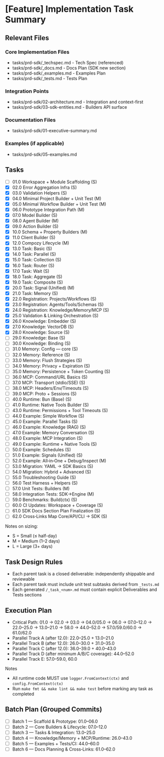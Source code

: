 # [Feature] Implementation Task Summary

## Relevant Files

### Core Implementation Files

- tasks/prd-sdk/_techspec.md - Tech Spec (referenced)
- tasks/prd-sdk/_docs.md - Docs Plan (SDK new section)
- tasks/prd-sdk/_examples.md - Examples Plan
- tasks/prd-sdk/_tests.md - Tests Plan

### Integration Points

- tasks/prd-sdk/02-architecture.md - Integration and context-first
- tasks/prd-sdk/03-sdk-entities.md - Builders API surface

### Documentation Files

- tasks/prd-sdk/01-executive-summary.md

### Examples (if applicable)

- tasks/prd-sdk/05-examples.md

## Tasks

- [ ] 01.0 Workspace + Module Scaffolding (S)
- [x] 02.0 Error Aggregation Infra (S)
- [x] 03.0 Validation Helpers (S)
- [x] 04.0 Minimal Project Builder + Unit Test (M)
- [x] 05.0 Minimal Workflow Builder + Unit Test (M)
- [x] 06.0 Prototype Integration Path (M)
- [x] 07.0 Model Builder (S)
- [x] 08.0 Agent Builder (M)
- [x] 09.0 Action Builder (S)
- [x] 10.0 Schema + Property Builders (M)
- [x] 11.0 Client Builder (S)
- [x] 12.0 Compozy Lifecycle (M)
- [x] 13.0 Task: Basic (S)
- [x] 14.0 Task: Parallel (S)
- [x] 15.0 Task: Collection (S)
- [x] 16.0 Task: Router (S)
- [x] 17.0 Task: Wait (S)
- [x] 18.0 Task: Aggregate (S)
- [x] 19.0 Task: Composite (S)
- [x] 20.0 Task: Signal (Unified) (M)
- [x] 21.0 Task: Memory (S)
- [x] 22.0 Registration: Projects/Workflows (S)
- [x] 23.0 Registration: Agents/Tools/Schemas (S)
- [x] 24.0 Registration: Knowledge/Memory/MCP (S)
- [x] 25.0 Validation & Linking Orchestration (S)
- [x] 26.0 Knowledge: Embedder (S)
- [x] 27.0 Knowledge: VectorDB (S)
- [x] 28.0 Knowledge: Source (S)
- [ ] 29.0 Knowledge: Base (S)
- [ ] 30.0 Knowledge: Binding (S)
- [ ] 31.0 Memory: Config — core (S)
- [ ] 32.0 Memory: Reference (S)
- [ ] 33.0 Memory: Flush Strategies (S)
- [ ] 34.0 Memory: Privacy + Expiration (S)
- [ ] 35.0 Memory: Persistence + Token Counting (S)
- [ ] 36.0 MCP: Command/URL Basics (S)
- [ ] 37.0 MCP: Transport (stdio/SSE) (S)
- [ ] 38.0 MCP: Headers/Env/Timeouts (S)
- [ ] 39.0 MCP: Proto + Sessions (S)
- [ ] 40.0 Runtime: Bun (Base) (S)
- [ ] 41.0 Runtime: Native Tools Builder (S)
- [ ] 43.0 Runtime: Permissions + Tool Timeouts (S)
- [ ] 44.0 Example: Simple Workflow (S)
- [ ] 45.0 Example: Parallel Tasks (S)
- [ ] 46.0 Example: Knowledge (RAG) (S)
- [ ] 47.0 Example: Memory Conversation (S)
- [ ] 48.0 Example: MCP Integration (S)
- [ ] 49.0 Example: Runtime + Native Tools (S)
- [ ] 50.0 Example: Schedules (S)
- [ ] 51.0 Example: Signals (Unified) (S)
- [ ] 52.0 Example: All‑in‑One + Debug/Inspect (M)
- [ ] 53.0 Migration: YAML → SDK Basics (S)
- [ ] 54.0 Migration: Hybrid + Advanced (S)
- [ ] 55.0 Troubleshooting Guide (S)
- [ ] 56.0 Test Harness + Helpers (S)
- [ ] 57.0 Unit Tests: Builders (M)
- [ ] 58.0 Integration Tests: SDK→Engine (M)
- [ ] 59.0 Benchmarks: Build(ctx) (S)
- [ ] 60.0 CI Updates: Workspace + Coverage (S)
- [ ] 61.0 SDK Docs Section Plan Finalization (S)
- [ ] 62.0 Cross‑Links Map Core/API/CLI → SDK (S)

Notes on sizing:

- S = Small (≤ half-day)
- M = Medium (1–2 days)
- L = Large (3+ days)

## Task Design Rules

- Each parent task is a closed deliverable: independently shippable and reviewable
- Each parent task must include unit test subtasks derived from `_tests.md`
- Each generated `/_task_<num>.md` must contain explicit Deliverables and Tests sections

## Execution Plan

- Critical Path: 01.0 → 02.0 → 03.0 → 04.0/05.0 → 06.0 → 07.0–12.0 → 22.0–25.0 → 13.0–21.0 → 58.0 → 44.0–52.0 → 57.0/59.0/60.0 → 61.0/62.0
- Parallel Track A (after 12.0): 22.0–25.0 + 13.0–21.0
- Parallel Track B (after 12.0): 26.0–30.0 + 31.0–35.0
- Parallel Track C (after 12.0): 36.0–39.0 + 40.0–43.0
- Parallel Track D (after minimum A/B/C coverage): 44.0–52.0
- Parallel Track E: 57.0–59.0, 60.0

Notes

- All runtime code MUST use `logger.FromContext(ctx)` and `config.FromContext(ctx)`
- Run `make fmt && make lint && make test` before marking any task as completed

## Batch Plan (Grouped Commits)

- [ ] Batch 1 — Scaffold & Prototype: 01.0–06.0
- [ ] Batch 2 — Core Builders & Lifecycle: 07.0–12.0
- [ ] Batch 3 — Tasks & Integration: 13.0–25.0
- [ ] Batch 4 — Knowledge/Memory + MCP/Runtime: 26.0–43.0
- [ ] Batch 5 — Examples + Tests/CI: 44.0–60.0
- [ ] Batch 6 — Docs Planning & Cross‑Links: 61.0–62.0
